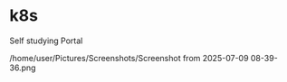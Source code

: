 # k8s
Self studying Portal


/home/user/Pictures/Screenshots/Screenshot from 2025-07-09 08-39-36.png
